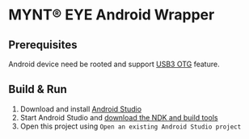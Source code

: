 # MYNT® EYE Android Wrapper

## Prerequisites

Android device need be rooted and support [USB3 OTG](https://en.wikipedia.org/wiki/USB_On-The-Go) feature.

## Build & Run

1. Download and install [Android Studio](https://developer.android.com/studio/index.html)
2. Start Android Studio and [download the NDK and build tools](https://developer.android.com/studio/projects/add-native-code)
3. Open this project using `Open an existing Android Studio project`
